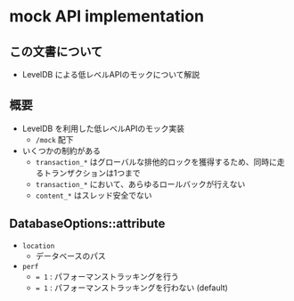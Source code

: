 # mock API implementation

## この文書について

* LevelDB による低レベルAPIのモックについて解説

## 概要

* LevelDB を利用した低レベルAPIのモック実装
  * `/mock` 配下
* いくつかの制約がある
  * `transaction_*` はグローバルな排他的ロックを獲得するため、同時に走るトランザクションは1つまで
  * `transaction_*` において、あらゆるロールバックが行えない
  * `content_*` はスレッド安全でない

## DatabaseOptions::attribute

* `location`
  * データベースのパス
* `perf`
  * `= 1` : パフォーマンストラッキングを行う
  * `= 1` : パフォーマンストラッキングを行わない (default)
